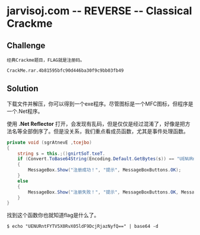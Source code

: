 # jarvisoj.com -- REVERSE -- Classical Crackme

## Challenge

```
经典Crackme题目，FLAG就是注册码。

CrackMe.rar.4b81595bfc90d446ba30f9c9bb03fb49
```

## Solution

下载文件并解压，你可以得到一个exe程序。尽管图标是一个MFC图标，但程序是一个.Net程序。

使用 __.Net Reflector__ 打开，会发现有乱码，但是仅仅是经过混淆了，好像是把方法名等全部倒序了。但是没关系，我们重点看成员函数，尤其是事件处理函数。

```cs
private void ‬​⁪‪⁭⁫‭⁯‭‌‎⁫‮‮‬‫⁪⁭⁮‫⁮‏‭‎‬‏‍‏‫‌‪⁭⁪⁮‭‍‌⁫‪‭‮(object, EventArgs)
{
    string s = this.‎⁯⁪‏⁮‬⁬‌⁪​⁮‭⁫‭‏⁫‫‌⁫‭⁭‫⁫‌⁯⁭⁪‭‏‮​⁭‬‍‍‬‏‮‮⁪‮.Text.ToString();
    if (Convert.ToBase64String(Encoding.Default.GetBytes(s)) == "UENURntFYTV5X0RvX05ldF9DcjRjazNyfQ==")
    {
        MessageBox.Show("注册成功！", "提示", MessageBoxButtons.OK);
    }
    else
    {
        MessageBox.Show("注册失败！", "提示", MessageBoxButtons.OK, MessageBoxIcon.Hand);
    }
}
```

找到这个函数你也就知道flag是什么了。

```
$ echo "UENURntFYTV5X0RvX05ldF9DcjRjazNyfQ==" | base64 -d
```


